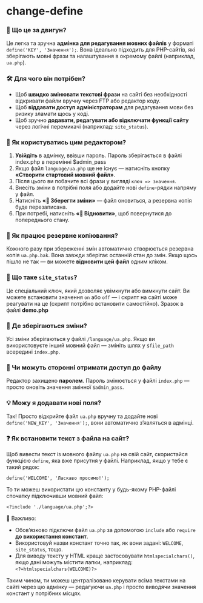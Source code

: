 # change-define

<h3>🔷 Що це за двигун?</h3>
<p>
	Це легка та зручна <strong>адмінка для редагування мовних файлів</strong> у форматі <code>define('KEY', 'Значення');</code>.
	Вона ідеально підходить для PHP-сайтів, які зберігають мовні фрази та налаштування в окремому файлі (наприклад, <code>ua.php</code>).
</p>

<h3>🛠 Для чого він потрібен?</h3>
<ul>
	<li>Щоб <strong>швидко змінювати текстові фрази</strong> на сайті без необхідності відкривати файли вручну через FTP або редактор коду.</li>
	<li>Щоб <strong>віддавати доступ адміністраторам</strong> для редагування мови без ризику зламати щось у коді.</li>
	<li>Щоб зручно <strong>додавати, редагувати або відключати функції сайту</strong> через логічні перемикачі (наприклад: <code>site_status</code>).</li>
</ul>

<h3>🚀 Як користуватись цим редактором?</h3>
<ol>
	<li><strong>Увійдіть</strong> в адмінку, ввівши пароль. Пароль зберігається в файлі index.php в перемінні $admin_pass</li>
	<li>Якщо файл <code>language/ua.php</code> ще не існує — натисніть кнопку <strong>«Створити стартовий мовний файл»</strong>.</li>
	<li>Після цього ви побачите всі фрази у вигляді <code>ключ => значення</code>.</li>
	<li>Внесіть зміни в потрібні поля або додайте нові <code>define</code>-рядки напряму у файл.</li>
	<li>Натисніть <strong>«💾 Зберегти зміни»</strong> — файл оновиться, а резервна копія буде перезаписана.</li>
	<li>При потребі, натисніть <strong>«🔄 Відновити»</strong>, щоб повернутися до попереднього стану.</li>
</ol>

<h3>🔄 Як працює резервне копіювання?</h3>
<p>
	Кожного разу при збереженні змін автоматично створюється резервна копія <code>ua.php.bak</code>.
	Вона завжди зберігає останній стан до змін. Якщо щось пішло не так — ви можете <strong>відновити цей файл</strong> одним кліком.
</p>

<h3>📌 Що таке <code>site_status</code>?</h3>
<p>
	Це спеціальний ключ, який дозволяє увімкнути або вимкнути сайт. Ви можете встановити значення <code>on</code> або <code>off</code> — і скрипт на сайті може реагувати на це (скрипт потрібно встановити самостійно). Зразок в файлі <strong>demo.php</strong>
</p>

<h3>📁 Де зберігаються зміни?</h3>
<p>
	Усі зміни зберігаються у файлі <code>/language/ua.php</code>. Якщо ви використовуєте інший мовний файл — змініть шлях у <code>$file_path</code> всередині <code>index.php</code>.
</p>

<h3>🔐 Чи можуть сторонні отримати доступ до файлу</h3>
<p>
	Редактор захищено <strong>паролем</strong>. Пароль змінюється у файлі <code>index.php</code> — просто оновіть значення змінної <code>$admin_pass</code>.
</p>

<h3>💡 Можу я додавати нові поля?</h3>
<p>
	Так! Просто відкрийте файл <code>ua.php</code> вручну та додайте нові <code>define('NEW_KEY', 'Значення');</code>, вони автоматично з’являться в адмінці.
</p>

<h3>❓ Як встановити текст з файла на сайт?</h3>
<p>
	Щоб вивести текст із мовного файлу <code>ua.php</code> на свій сайт, скористайся функцією <code>define</code>, яка вже присутня у файлі. Наприклад, якщо у тебе є такий рядок:
</p>

<pre><code>define('WELCOME', 'Ласкаво просимо!');</code></pre>

<p>
	То ти можеш використати цю константу у будь-якому PHP-файлі спочатку підключивши мовний файл:
</p>

<pre><code>&lt;?include './language/ua.php';?&gt;</code></pre>

<p>
	📌 Важливо:
</p>
<ul>
	<li>Обов’язково підключи файл <code>ua.php</code> за допомогою <code>include</code> або <code>require</code> <strong>до використання констант</strong>.</li>
	<li>Використовуй назви констант точно так, як вони задані: <code>WELCOME</code>, <code>site_status</code>, тощо.</li>
	<li>Для виводу тексту у HTML краще застосовувати <code>htmlspecialchars()</code>, якщо дані можуть містити лапки, наприклад:<br>
	<code>&lt;?=htmlspecialchars(WELCOME)?&gt;</code></li>
</ul>

<p>
	Таким чином, ти можеш централізовано керувати всіма текстами на сайті через цю адмінку — редагуючи <code>ua.php</code> і просто виводячи значення констант у потрібних місцях.
</p>

